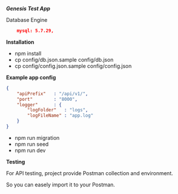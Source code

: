 ***Genesis Test App***

Database Engine

```json
    mysql: 5.7.29,
```

**Installation**

- npm install
- cp config/db.json.sample config/db.json
- cp config/config.json.sample config/config.json

**Example app config**

```json
{
	"apiPrefix"   : "/api/v1/",
	"port"		  : "8000",
	"logger"	  : {
		"logFolder"   : "logs",
		"logFileName" : "app.log"	
	}
}
```

- npm run migration
- npm run seed
- npm run dev

**Testing**

For API testing, project provide Postman collection and environment. 

So you can easely import it to your Postman.